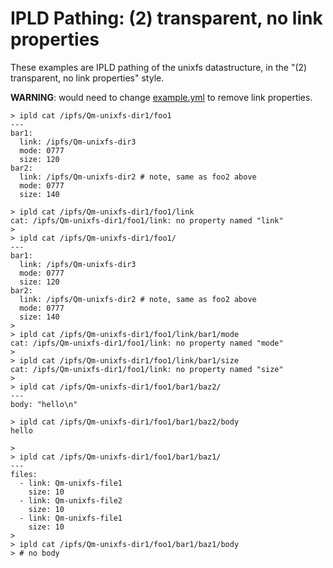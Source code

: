 # IPLD Pathing: (2) transparent, no link properties

These examples are IPLD pathing of the unixfs datastructure, in the "(2) transparent, no link properties" style.

**WARNING**: would need to change [example.yml](./example.yml) to remove link properties.

```
> ipld cat /ipfs/Qm-unixfs-dir1/foo1
---
bar1:
  link: /ipfs/Qm-unixfs-dir3
  mode: 0777
  size: 120
bar2:
  link: /ipfs/Qm-unixfs-dir2 # note, same as foo2 above
  mode: 0777
  size: 140

> ipld cat /ipfs/Qm-unixfs-dir1/foo1/link
cat: /ipfs/Qm-unixfs-dir1/foo1/link: no property named "link"
>
> ipld cat /ipfs/Qm-unixfs-dir1/foo1/
---
bar1:
  link: /ipfs/Qm-unixfs-dir3
  mode: 0777
  size: 120
bar2:
  link: /ipfs/Qm-unixfs-dir2 # note, same as foo2 above
  mode: 0777
  size: 140
>
> ipld cat /ipfs/Qm-unixfs-dir1/foo1/link/bar1/mode
cat: /ipfs/Qm-unixfs-dir1/foo1/link: no property named "mode"
>
> ipld cat /ipfs/Qm-unixfs-dir1/foo1/link/bar1/size
cat: /ipfs/Qm-unixfs-dir1/foo1/link: no property named "size"
>
> ipld cat /ipfs/Qm-unixfs-dir1/foo1/bar1/baz2/
---
body: "hello\n"

> ipld cat /ipfs/Qm-unixfs-dir1/foo1/bar1/baz2/body
hello

>
> ipld cat /ipfs/Qm-unixfs-dir1/foo1/bar1/baz1/
---
files:
  - link: Qm-unixfs-file1
    size: 10
  - link: Qm-unixfs-file2
    size: 10
  - link: Qm-unixfs-file1
    size: 10
>
> ipld cat /ipfs/Qm-unixfs-dir1/foo1/bar1/baz1/body
> # no body
```

